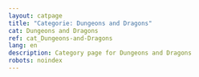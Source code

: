 ```yaml
---
layout: catpage
title: "Categorie: Dungeons and Dragons"
cat: Dungeons and Dragons
ref: cat_Dungeons-and-Dragons
lang: en
description: Category page for Dungeons and Dragons
robots: noindex
---
```

